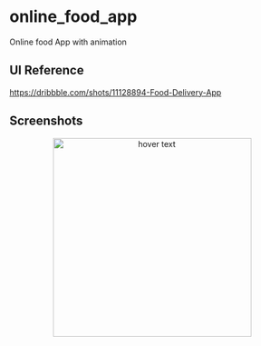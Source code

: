 # online_food_app

Online food App with animation

## UI Reference

https://dribbble.com/shots/11128894-Food-Delivery-App

## Screenshots

 <p align="center">
  <img src="https://github.com/brinesoftwares/online_food_app/blob/master/screenshots/Food%20App%20UI.jpg?raw=true" width="350" title="hover text">
</p>

